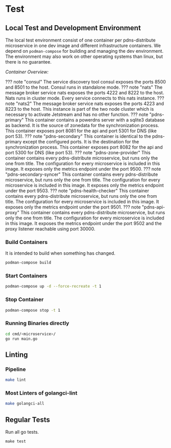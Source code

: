 # Test
## Local Test and Development Environment
The local test environment consist of one container per pdns-distribute microservice in one dev image and different infrastructure containers. We depend on
`podman-compose` for building and managing the dev environment. The environment may also work on other operating systems than linux, but there is no guarantee.

*Container Overview:*

??? note "consul"
    The service discovery tool consul exposes the ports 8500 and 8501 to the host. Consul runs in standalone mode.
??? note "nats"
    The message broker service nats exposes the ports 4222 and 8222 to the host. Nats runs in cluster mode. Every service connects to this nats instance.
??? note "nats2"
    The message broker service nats exposes the ports 4223 and 8223 to the host. This instance is part of the two node cluster which is necessary to activate Jetstream and has no other function.
??? note "pdns-primary"
    This container contains a powerdns server with a sqlite3 database as backend. It is the source
    of zonedata for the synchronization process. This container exposes port 8081 for the api and port 5301 for DNS (like port 53).
??? note "pdns-secondary"
    This container is identical to the pdns-primary except the configured ports. It is the destination for the synchronization
    process. This container exposes port 8082 for the api and port 5300 for DNS (like port 53).
??? note "pdns-zone-provider"
    This container contains every pdns-distribute microservice, but runs only the one from title. The configuration for every microservice is included in this image. It exposes only the metrics endpoint under the port 9500.
??? note "pdns-secondary-syncer"
    This container contains every pdns-distribute microservice, but runs only the one from title. The configuration for every microservice is included in this image. It exposes only the metrics endpoint under the port 9503.
??? note "pdns-health-checker"
    This container contains every pdns-distribute microservice, but runs only the one from title. The configuration for every microservice is included in this image. It exposes only the metrics endpoint under the port 9501.
??? note "pdns-api-proxy"
    This container contains every pdns-distribute microservice, but runs only the one from title. The configuration for every microservice is included in this image. It exposes the metrics endpoint under the port 9502 and the proxy listener reachable using port 30000.

### Build Containers
It is intended to build  when something has changed.

```bash
podman-compose build
```

### Start Containers
```bash
podman-compose up -d --force-recreate -t 1
```

### Stop Container
```bash
podman-compose stop -t 1
```
### Running Binaries directly
```bash
cd cmd/<microservice>/
go run main.go
```

## Linting
### Pipeline
```bash
make lint
```
### Most Linters of golangci-lint
```bash
make golangci-all
```

## Regular Tests
Run all go tests.
```cmd
make test
```
